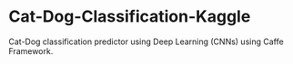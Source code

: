 # Cat-Dog-Classification-Kaggle
Cat-Dog classification predictor using Deep Learning (CNNs) using Caffe Framework.
